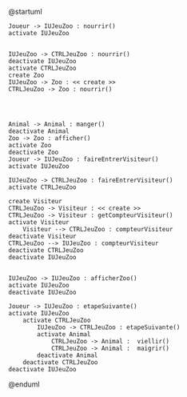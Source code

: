 @startuml

	Joueur -> IUJeuZoo : nourrir()
	activate IUJeuZoo
	
	
	IUJeuZoo -> CTRLJeuZoo : nourrir()
	deactivate IUJeuZoo
	activate CTRLJeuZoo
	create Zoo
	IUJeuZoo -> Zoo : << create >>
	CTRLJeuZoo -> Zoo : nourrir()
	

	
	
	Animal -> Animal : manger()
	deactivate Animal
	Zoo -> Zoo : afficher()
	activate Zoo
	deactivate Zoo
	Joueur -> IUJeuZoo : faireEntrerVisiteur()
	activate IUJeuZoo
	
	IUJeuZoo -> CTRLJeuZoo : faireEntrerVisiteur()
	activate CTRLJeuZoo 
	
	create Visiteur
	CTRLJeuZoo -> Visiteur : << create >>
	CTRLJeuZoo -> Visiteur : getCompteurVisiteur()
	activate Visiteur
		Visiteur --> CTRLJeuZoo : compteurVisiteur
	deactivate Visiteur
	CTRLJeuZoo --> IUJeuZoo : compteurVisiteur
	deactivate CTRLJeuZoo
	deactivate IUJeuZoo
	
	
	IUJeuZoo -> IUJeuZoo : afficherZoo()
	activate IUJeuZoo
	deactivate IUJeuZoo
	
	Joueur -> IUJeuZoo : etapeSuivante()
	activate IUJeuZoo
		activate CTRLJeuZoo
			IUJeuZoo -> CTRLJeuZoo : etapeSuivante()
			activate Animal
				CTRLJeuZoo -> Animal :  viellir()
				CTRLJeuZoo -> Animal :  maigrir()
			deactivate Animal
		deactivate CTRLJeuZoo
	deactivate IUJeuZoo
@enduml